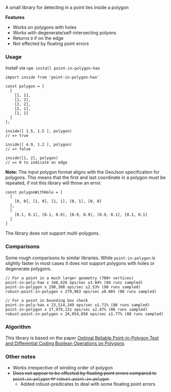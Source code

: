 A small library for detecting in a point lies inside a polygon

**Features**
- Works on polygons with holes
- Works with degenerate/self-intersecting polyons 
- Returns `0` if on the edge
- Not effected by floating point errors


### Usage
Install via `npm install point-in-polygon-hao`

````
import inside from 'point-in-polygon-hao'

const polygon = [
  [
    [1, 1],
    [1, 2],
    [2, 2],
    [2, 1],
    [1, 1]
  ]
];

inside([ 1.5, 1.5 ], polygon)
// => true

inside([ 4.9, 1.2 ], polygon)
// => false

inside([1, 2], polygon)
// => 0 to indicate on edge
````

**Note:** The input polygon format aligns with the GeoJson specification for polygons. This means that the first and last coordinate in a polygon must be repeated, if not this library will throw an error.
````
const polygonWithHole = [
  [
    [0, 0], [1, 0], [1, 1], [0, 1], [0, 0]
  ],
  [
    [0.1, 0.1], [0.1, 0.9], [0.9, 0.9], [0.9, 0.1], [0.1, 0.1]
  ]
]
````
The library does not support multi-polygons.

### Comparisons
Some rough comparisons to similar libraries. 
While `point-in-polygon` is slightly faster in most cases it does not support polygons with holes or degenerate polygons.

````
// For a point in a much larger geometry (700+ vertices)
point-in-poly-hao x 348,426 ops/sec ±3.04% (84 runs sampled)
point-in-polygon x 290,308 ops/sec ±2.53% (90 runs sampled)
robust-point-in-polygon x 279,963 ops/sec ±0.66% (88 runs sampled)
````

````
// For a point in bounding box check
point-in-poly-hao x 23,514,349 ops/sec ±1.71% (86 runs sampled)
point-in-polygon x 27,979,131 ops/sec ±2.47% (86 runs sampled)
robust-point-in-polygon x 24,954,850 ops/sec ±1.77% (88 runs sampled)
````

### Algorithm
This library is based on the paper [Optimal Reliable Point-in-Polygon Test and
Differential Coding Boolean Operations on Polygons](https://www.researchgate.net/publication/328261365_Optimal_Reliable_Point-in-Polygon_Test_and_Differential_Coding_Boolean_Operations_on_Polygons)

### Other notes
* Works irrespective of winding order of polygon
* ~~Does not appear to be effected by floating point errors compared to `point-in-polygon` or `robust-point-in-polygon`~~
  * Added robust-predicates to deal with some floating point errors

